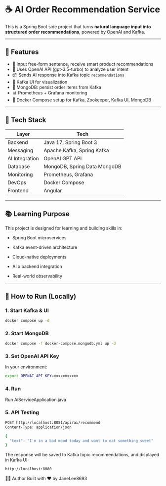 # ☕ AI Order Recommendation Service

This is a Spring Boot side project that turns **natural language input into structured order recommendations**, powered by OpenAI and Kafka.

---

## 🚀 Features

- 🧠 Input free-form sentence, receive smart product recommendations
- 💬 Uses OpenAI API (gpt-3.5-turbo) to analyze user intent
- 📦 Sends AI response into Kafka topic `recommendations`
- 🔄 Kafka UI for visualization
- 🧾 MongoDB: persist order items from Kafka
- 📊 Prometheus + Grafana monitoring
- 🐳 Docker Compose setup for Kafka, Zookeeper, Kafka UI, MongoDB

---

## 🧱 Tech Stack

| Layer            | Tech                             |
|------------------|----------------------------------|
| Backend          | Java 17, Spring Boot 3           |
| Messaging        | Apache Kafka, Spring Kafka       |
| AI Integration   | OpenAI GPT API                   |
| Database         | MongoDB, Spring Data MongoDB     |
| Monitoring       | Prometheus, Grafana              |
| DevOps           | Docker Compose                   |
| Frontend         | Angular                          |

---

## 📚 Learning Purpose
This project is designed for learning and building skills in:

- Spring Boot microservices

- Kafka event-driven architecture

- Cloud-native deployments

- AI x backend integration

- Real-world observability

---

## 🔧 How to Run (Locally)

### 1. Start Kafka & UI

```bash
docker compose up -d
```

### 2. Start MongoDB
```bash
docker compose -f docker-compose.mongodb.yml up -d
```

### 3. Set OpenAI API Key
In your environment:
```bash
export OPENAI_API_KEY=xxxxxxxxxxx
```

### 4. Run
Run AiServiceApplication.java

### 5. API Testing
```bash
POST http://localhost:8081/api/ai/recommend
Content-Type: application/json

{
  "text": "I'm in a bad mood today and want to eat something sweet"
}
```

The response will be saved to Kafka topic recommendations, and displayed in Kafka UI:

```bash
http://localhost:8080
```

👩‍💻 Author
Built with ❤️ by JaneLee8693


